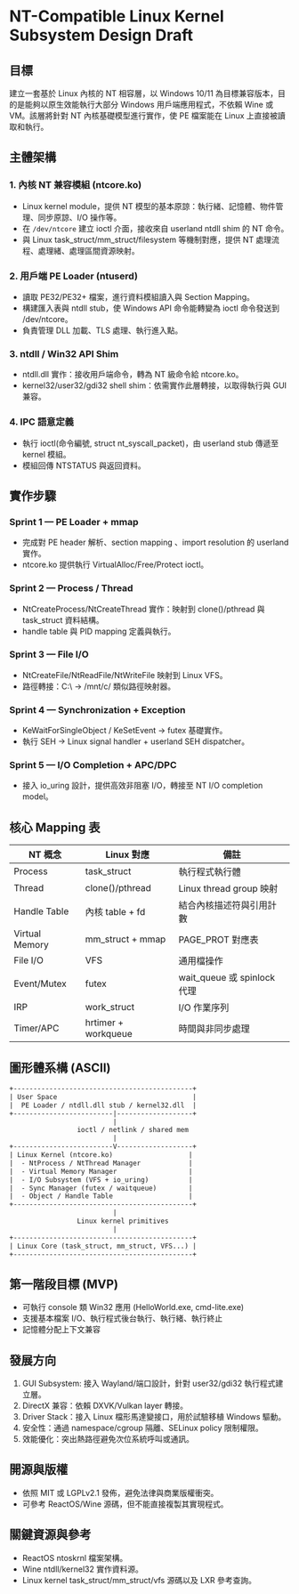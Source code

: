 # NT-Compatible Linux Kernel Subsystem Design Draft

## 目標

建立一套基於 Linux 內核的 NT 相容層，以 Windows 10/11 為目標兼容版本，目的是能夠以原生效能執行大部分 Windows 用戶端應用程式，不依賴 Wine 或 VM。該層將針對 NT 內核基礎模型進行實作，使 PE 檔案能在 Linux 上直接被讀取和執行。

## 主體架構

### 1. 內核 NT 兼容模組 (ntcore.ko)

- Linux kernel module，提供 NT 模型的基本原諒：執行緒、記憶體、物件管理、同步原諒、I/O 操作等。
- 在 `/dev/ntcore` 建立 ioctl 介面，接收來自 userland ntdll shim 的 NT 命令。
- 與 Linux task_struct/mm_struct/filesystem 等機制對應，提供 NT 處理流程、處理緒、處理區間資源映射。

### 2. 用戶端 PE Loader (ntuserd)

- 讀取 PE32/PE32+ 檔案，進行資料模組讀入與 Section Mapping。
- 構建匯入表與 ntdll stub，使 Windows API 命令能轉變為 ioctl 命令發送到 /dev/ntcore。
- 負責管理 DLL 加載、TLS 處理、執行進入點。

### 3. ntdll / Win32 API Shim

- ntdll.dll 實作：接收用戶端命令，轉為 NT 級命令給 ntcore.ko。
- kernel32/user32/gdi32 shell shim：依需實作此層轉接，以取得執行與 GUI 兼容。

### 4. IPC 語意定義

- 執行 ioctl(命令編號, struct nt_syscall_packet)，由 userland stub 傳遞至 kernel 模組。
- 模組回傳 NTSTATUS 與返回資料。

## 實作步驟

### Sprint 1 — PE Loader + mmap

- 完成對 PE header 解析、section mapping 、import resolution 的 userland 實作。
- ntcore.ko 提供執行 VirtualAlloc/Free/Protect ioctl。

### Sprint 2 — Process / Thread

- NtCreateProcess/NtCreateThread 實作：映射到 clone()/pthread 與 task_struct 資料結構。
- handle table 與 PID mapping 定義與執行。

### Sprint 3 — File I/O

- NtCreateFile/NtReadFile/NtWriteFile 映射到 Linux VFS。
- 路徑轉接：C:\ -> /mnt/c/ 類似路徑映射器。

### Sprint 4 — Synchronization + Exception

- KeWaitForSingleObject / KeSetEvent -> futex 基礎實作。
- 執行 SEH -> Linux signal handler + userland SEH dispatcher。

### Sprint 5 — I/O Completion + APC/DPC

- 接入 io_uring 設計，提供高效非阻塞 I/O，轉接至 NT I/O completion model。

## 核心 Mapping 表

| NT 概念 | Linux 對應 | 備註 |
|----------------|-------------------|--------------|
| Process | task_struct | 執行程式執行體 |
| Thread | clone()/pthread | Linux thread group 映射 |
| Handle Table | 內核 table + fd | 結合內核描述符與引用計數 |
| Virtual Memory | mm_struct + mmap | PAGE_PROT 對應表 |
| File I/O | VFS | 通用檔操作 |
| Event/Mutex | futex | wait_queue 或 spinlock 代理 |
| IRP | work_struct | I/O 作業序列 |
| Timer/APC | hrtimer + workqueue | 時間與非同步處理 |

## 圖形體系構 (ASCII)

```txt
+---------------------------------------------+
| User Space                                  |
|  PE Loader / ntdll.dll stub / kernel32.dll  |
+-------------------------|-------------------+
                          |
                 ioctl / netlink / shared mem
                          |
+-------------------------V-------------------+
| Linux Kernel (ntcore.ko)                   |
|  - NtProcess / NtThread Manager            |
|  - Virtual Memory Manager                  |
|  - I/O Subsystem (VFS + io_uring)          |
|  - Sync Manager (futex / waitqueue)        |
|  - Object / Handle Table                   |
+---------------------------------------------+
                          |
                 Linux kernel primitives
                          |
+---------------------------------------------+
| Linux Core (task_struct, mm_struct, VFS...) |
+---------------------------------------------+
```

## 第一階段目標 (MVP)

- 可執行 console 類 Win32 應用 (HelloWorld.exe, cmd-lite.exe)
- 支援基本檔案 I/O、執行程式後台執行、執行緒、執行終止
- 記憶體分配上下文兼容

## 發展方向

1. GUI Subsystem: 接入 Wayland/端口設計，針對 user32/gdi32 執行程式建立層。  
2. DirectX 兼容：依賴 DXVK/Vulkan layer 轉接。  
3. Driver Stack：接入 Linux 檔形馬達變接口，用於試驗移植 Windows 驅動。  
4. 安全性：通過 namespace/cgroup 隔離、SELinux policy 限制權限。  
5. 效能優化：突出熱路徑避免次位系統呼叫或通訊。

## 開源與版權

- 依照 MIT 或 LGPLv2.1 發佈，避免法律與商業版權衝突。
- 可參考 ReactOS/Wine 源碼，但不能直接複製其實現程式。

## 關鍵資源與參考

- ReactOS ntoskrnl 檔案架構。
- Wine ntdll/kernel32 實作資料源。
- Linux kernel task_struct/mm_struct/vfs 源碼以及 LXR 參考查詢。
